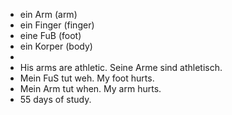 * ein Arm (arm)
* ein Finger (finger)
* eine FuB (foot)
* ein Korper (body)
* 
* His arms are athletic. Seine Arme sind athletisch.
* Mein FuS tut weh. My foot hurts. 
* Mein Arm tut when.  My arm hurts. 
* 55 days of study. 
